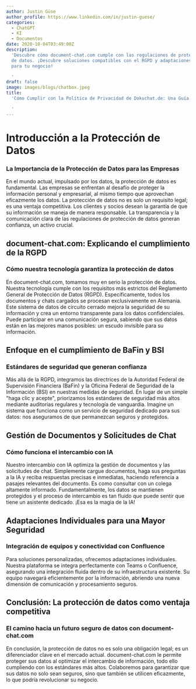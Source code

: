 ```yaml
---
author: Justin Güse
author_profile: https://www.linkedin.com/in/justin-guese/
categories:
  - ChatGPT
  - KI
  - Documentos
date: 2020-10-04T03:49:00Z
description:
  'Descubre cómo document-chat.com cumple con las regulaciones de protección
  de datos. ¡Descubre soluciones compatibles con el RGPD y adaptaciones personalizadas
  para tu negocio!

  '
draft: false
image: images/blogs/chatbox.jpeg
title:
  'Cómo Cumplir con la Política de Privacidad de Dokuchat.de: Una Guía para Empresas

  '
---
```


# Introducción a la Protección de Datos

### La Importancia de la Protección de Datos para las Empresas

En el mundo actual, impulsado por los datos, la protección de datos es fundamental. Las empresas se enfrentan al desafío de proteger la información personal y empresarial, al mismo tiempo que aprovechan eficazmente los datos. La protección de datos no es solo un requisito legal; es una ventaja competitiva. Los clientes y socios desean la garantía de que su información se maneja de manera responsable. La transparencia y la comunicación clara de las regulaciones de protección de datos generan confianza, un activo crucial.

## document-chat.com: Explicando el cumplimiento de la RGPD

### Cómo nuestra tecnología garantiza la protección de datos

En document-chat.com, tomamos muy en serio la protección de datos. Nuestra tecnología cumple con los requisitos más estrictos del Reglamento General de Protección de Datos (RGPD). Específicamente, todos los documentos y chats cargados se procesan exclusivamente en Alemania. Este sistema de datos de circuito cerrado mejora la seguridad de su información y crea un entorno transparente para los datos confidenciales. Puede participar en una comunicación segura, sabiendo que sus datos están en las mejores manos posibles: un escudo invisible para su información.

## Enfoque en el cumplimiento de BaFin y BSI

### Estándares de seguridad que generan confianza

Más allá de la RGPD, integramos las directrices de la Autoridad Federal de Supervisión Financiera (BaFin) y la Oficina Federal de Seguridad de la Información (BSI) en nuestras medidas de seguridad. En lugar de un simple "haga clic y acepte", priorizamos los estándares de seguridad más altos mediante auditorías regulares y tecnología de vanguardia. Imagine un sistema que funciona como un servicio de seguridad dedicado para sus datos: nos aseguramos de que permanezcan seguros y protegidos.

## Gestión de Documentos y Solicitudes de Chat

### Cómo funciona el intercambio con IA

Nuestro intercambio con IA optimiza la gestión de documentos y las solicitudes de chat. Simplemente cargue documentos, haga sus preguntas a la IA y reciba respuestas precisas e inmediatas, haciendo referencia a pasajes relevantes del documento. Es como consultar con un colega altamente informado. Fundamentalmente, los datos se mantienen protegidos y el proceso de intercambio es tan fluido que puede sentir que tiene un asistente dedicado. ¡Esa es la magia de la IA!

## Adaptaciones Individuales para una Mayor Seguridad

### Integración de equipos y conectividad con Confluence

Para soluciones personalizadas, ofrecemos adaptaciones individuales. Nuestra plataforma se integra perfectamente con Teams o Confluence, asegurando una integración fluida dentro de su infraestructura existente. Su equipo navegará eficientemente por la información, abriendo una nueva dimensión de comunicación y procesamiento seguros.

## Conclusión: La protección de datos como ventaja competitiva

### El camino hacia un futuro seguro de datos con document-chat.com

En conclusión, la protección de datos no es solo una obligación legal; es un diferenciador clave en el mercado actual. document-chat.com le permite proteger sus datos al optimizar el intercambio de información, todo ello cumpliendo con los estándares más altos. Colaboremos para garantizar que sus datos no solo sean seguros, sino que también se utilicen eficazmente, lo que podría revolucionar su negocio.
